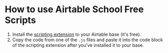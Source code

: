 # How to use Airtable School Free Scripts

1. Install the [scripting extension](https://airtable.com/marketplace/blkQyAKhJoGKqnR0T/scripting) to your Airtable base (it's free).
2. Copy the code from one of the `.js` files and paste it into the code block of the scripting extension after you've installed it to your base.
